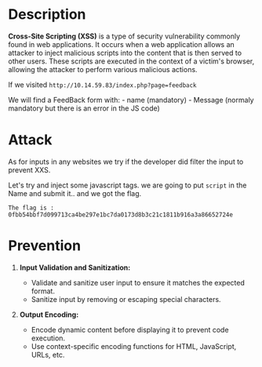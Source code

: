 # Description

**Cross-Site Scripting (XSS)** is a type of security vulnerability commonly found in web applications. It occurs when a web application allows an attacker to inject malicious scripts into the content that is then served to other users. These scripts are executed in the context of a victim's browser, allowing the attacker to perform various malicious actions.

If we visited `http://10.14.59.83/index.php?page=feedback`

We will find a FeedBack form with: 
	- name (mandatory)
	- Message (normaly mandatory but there is an error in the JS code)

# Attack

As for inputs in any websites we try if the developer did filter the input to prevent XXS.

Let's try and inject some javascript tags. we are going to put `script` in the Name and submit it.. and we got the flag.

```
The flag is : 0fbb54bbf7d099713ca4be297e1bc7da0173d8b3c21c1811b916a3a86652724e
```
# Prevention

1. **Input Validation and Sanitization:**
   - Validate and sanitize user input to ensure it matches the expected format.
   - Sanitize input by removing or escaping special characters.

2. **Output Encoding:**
   - Encode dynamic content before displaying it to prevent code execution.
   - Use context-specific encoding functions for HTML, JavaScript, URLs, etc.
